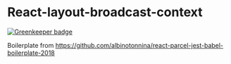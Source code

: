 # React-layout-broadcast-context

[![Greenkeeper badge](https://badges.greenkeeper.io/albinotonnina/react-layout-broadcast-context.svg)](https://greenkeeper.io/)

Boilerplate from https://github.com/albinotonnina/react-parcel-jest-babel-boilerplate-2018